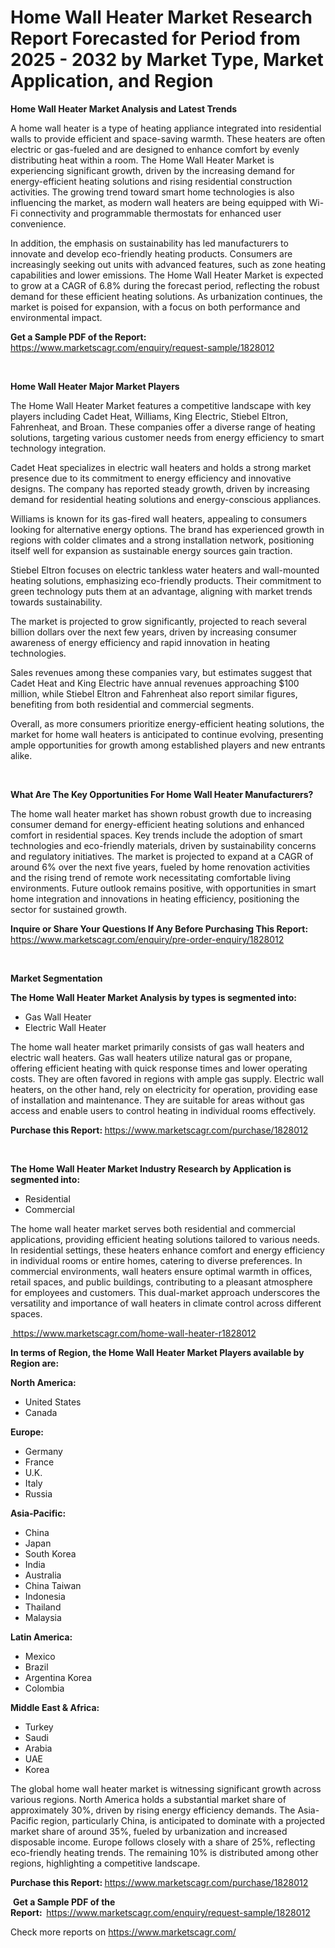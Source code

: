 <p><h1>Home Wall Heater Market Research Report Forecasted for Period from 2025 -  2032 by Market Type, Market Application, and Region</h1></p><p><strong>Home Wall Heater Market Analysis and Latest Trends</strong></p>
<p><p>A home wall heater is a type of heating appliance integrated into residential walls to provide efficient and space-saving warmth. These heaters are often electric or gas-fueled and are designed to enhance comfort by evenly distributing heat within a room. The Home Wall Heater Market is experiencing significant growth, driven by the increasing demand for energy-efficient heating solutions and rising residential construction activities. The growing trend toward smart home technologies is also influencing the market, as modern wall heaters are being equipped with Wi-Fi connectivity and programmable thermostats for enhanced user convenience.</p><p>In addition, the emphasis on sustainability has led manufacturers to innovate and develop eco-friendly heating products. Consumers are increasingly seeking out units with advanced features, such as zone heating capabilities and lower emissions. The Home Wall Heater Market is expected to grow at a CAGR of 6.8% during the forecast period, reflecting the robust demand for these efficient heating solutions. As urbanization continues, the market is poised for expansion, with a focus on both performance and environmental impact.</p></p>
<p><strong>Get a Sample PDF of the Report:&nbsp;</strong> <a href="https://www.marketscagr.com/enquiry/request-sample/1828012?utm_campaign=1886&utm_medium=2&utm_source=Github&utm_content=ia&utm_term=19022025&utm_id=home-wall-heater">https://www.marketscagr.com/enquiry/request-sample/1828012</a></p>
<p>&nbsp;</p>
<p><strong>Home Wall Heater Major Market Players</strong></p>
<p><p>The Home Wall Heater Market features a competitive landscape with key players including Cadet Heat, Williams, King Electric, Stiebel Eltron, Fahrenheat, and Broan. These companies offer a diverse range of heating solutions, targeting various customer needs from energy efficiency to smart technology integration.</p><p>Cadet Heat specializes in electric wall heaters and holds a strong market presence due to its commitment to energy efficiency and innovative designs. The company has reported steady growth, driven by increasing demand for residential heating solutions and energy-conscious appliances. </p><p>Williams is known for its gas-fired wall heaters, appealing to consumers looking for alternative energy options. The brand has experienced growth in regions with colder climates and a strong installation network, positioning itself well for expansion as sustainable energy sources gain traction. </p><p>Stiebel Eltron focuses on electric tankless water heaters and wall-mounted heating solutions, emphasizing eco-friendly products. Their commitment to green technology puts them at an advantage, aligning with market trends towards sustainability.</p><p>The market is projected to grow significantly, projected to reach several billion dollars over the next few years, driven by increasing consumer awareness of energy efficiency and rapid innovation in heating technologies.</p><p>Sales revenues among these companies vary, but estimates suggest that Cadet Heat and King Electric have annual revenues approaching $100 million, while Stiebel Eltron and Fahrenheat also report similar figures, benefiting from both residential and commercial segments. </p><p>Overall, as more consumers prioritize energy-efficient heating solutions, the market for home wall heaters is anticipated to continue evolving, presenting ample opportunities for growth among established players and new entrants alike.</p></p>
<p>&nbsp;</p>
<p><strong>What Are The Key Opportunities For Home Wall Heater Manufacturers?</strong></p>
<p><p>The home wall heater market has shown robust growth due to increasing consumer demand for energy-efficient heating solutions and enhanced comfort in residential spaces. Key trends include the adoption of smart technologies and eco-friendly materials, driven by sustainability concerns and regulatory initiatives. The market is projected to expand at a CAGR of around 6% over the next five years, fueled by home renovation activities and the rising trend of remote work necessitating comfortable living environments. Future outlook remains positive, with opportunities in smart home integration and innovations in heating efficiency, positioning the sector for sustained growth.</p></p>
<p><strong>Inquire or Share Your Questions If Any Before Purchasing This Report:</strong> <a href="https://www.marketscagr.com/enquiry/pre-order-enquiry/1828012?utm_campaign=1886&utm_medium=2&utm_source=Github&utm_content=ia&utm_term=19022025&utm_id=home-wall-heater">https://www.marketscagr.com/enquiry/pre-order-enquiry/1828012</a></p>
<p>&nbsp;</p>
<p><strong>Market Segmentation</strong></p>
<p><strong>The Home Wall Heater Market Analysis by types is segmented into:</strong></p>
<p><ul><li>Gas Wall Heater</li><li>Electric Wall Heater</li></ul></p>
<p><p>The home wall heater market primarily consists of gas wall heaters and electric wall heaters. Gas wall heaters utilize natural gas or propane, offering efficient heating with quick response times and lower operating costs. They are often favored in regions with ample gas supply. Electric wall heaters, on the other hand, rely on electricity for operation, providing ease of installation and maintenance. They are suitable for areas without gas access and enable users to control heating in individual rooms effectively.</p></p>
<p><strong>Purchase this Report:&nbsp;</strong><a href="https://www.marketscagr.com/purchase/1828012?utm_campaign=1886&utm_medium=2&utm_source=Github&utm_content=ia&utm_term=19022025&utm_id=home-wall-heater">https://www.marketscagr.com/purchase/1828012</a></p>
<p>&nbsp;</p>
<p><strong>The Home Wall Heater Market Industry Research by Application is segmented into:</strong></p>
<p><ul><li>Residential</li><li>Commercial</li></ul></p>
<p><p>The home wall heater market serves both residential and commercial applications, providing efficient heating solutions tailored to various needs. In residential settings, these heaters enhance comfort and energy efficiency in individual rooms or entire homes, catering to diverse preferences. In commercial environments, wall heaters ensure optimal warmth in offices, retail spaces, and public buildings, contributing to a pleasant atmosphere for employees and customers. This dual-market approach underscores the versatility and importance of wall heaters in climate control across different spaces.</p></p>
<p><a href="https://www.marketscagr.com/home-wall-heater-r1828012?utm_campaign=1886&utm_medium=2&utm_source=Github&utm_content=ia&utm_term=19022025&utm_id=home-wall-heater">&nbsp;https://www.marketscagr.com/home-wall-heater-r1828012</a></p>
<p><strong>In terms of Region, the Home Wall Heater Market Players available by Region are:</strong></p>
<p>
    <p> <strong> North America: </strong>
        <ul>
            <li>United States</li>
            <li>Canada</li>
        </ul>
        </p> 
    <p> <strong> Europe: </strong>
        <ul>
            <li>Germany</li>
            <li>France</li>
            <li>U.K.</li>
            <li>Italy</li>
            <li>Russia</li>
        </ul>
        </p> 
    <p> <strong> Asia-Pacific: </strong>
        <ul>
            <li>China</li>
            <li>Japan</li>
            <li>South Korea</li>
            <li>India</li>
            <li>Australia</li>
            <li>China Taiwan</li>
            <li>Indonesia</li>
            <li>Thailand</li>
            <li>Malaysia</li>
        </ul>
        </p> 
    <p> <strong> Latin America: </strong>
        <ul>
            <li>Mexico</li>
            <li>Brazil</li>
            <li>Argentina Korea</li>
            <li>Colombia</li>
        </ul>
        </p> 
    <p> <strong> Middle East & Africa: </strong>
        <ul>
            <li>Turkey</li>
            <li>Saudi</li>
            <li>Arabia</li>
            <li>UAE</li>
            <li>Korea</li>
        </ul>
    </p>
    </p>
<p><p>The global home wall heater market is witnessing significant growth across various regions. North America holds a substantial market share of approximately 30%, driven by rising energy efficiency demands. The Asia-Pacific region, particularly China, is anticipated to dominate with a projected market share of around 35%, fueled by urbanization and increased disposable income. Europe follows closely with a share of 25%, reflecting eco-friendly heating trends. The remaining 10% is distributed among other regions, highlighting a competitive landscape.</p></p>
<p><strong>Purchase this Report: </strong><a href="https://www.marketscagr.com/purchase/1828012?utm_campaign=1886&utm_medium=2&utm_source=Github&utm_content=ia&utm_term=19022025&utm_id=home-wall-heater">https://www.marketscagr.com/purchase/1828012</a></p>
<p>&nbsp;<strong>Get a Sample PDF of the Report:&nbsp;&nbsp;</strong><a href="https://www.marketscagr.com/enquiry/request-sample/1828012?utm_campaign=1886&utm_medium=2&utm_source=Github&utm_content=ia&utm_term=19022025&utm_id=home-wall-heater">https://www.marketscagr.com/enquiry/request-sample/1828012</a></p>
<p><strong></strong></p>
<p>Check more reports on <a href="https://www.marketscagr.com/?utm_campaign=1886&utm_medium=2&utm_source=Github&utm_content=ia&utm_term=19022025&utm_id=home-wall-heater">https://www.marketscagr.com/</a></p>